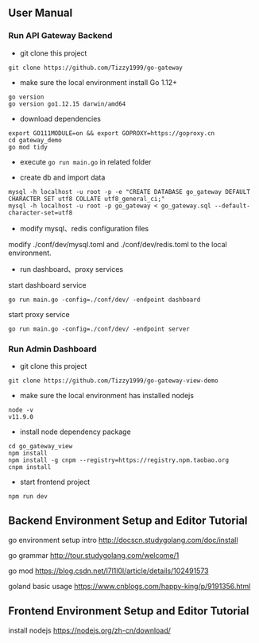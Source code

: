 ## User Manual

### Run API Gateway Backend

- git clone this project

`git clone https://github.com/Tizzy1999/go-gateway`

- make sure the local environment install Go 1.12+

```
go version
go version go1.12.15 darwin/amd64
```

- download dependencies

```
export GO111MODULE=on && export GOPROXY=https://goproxy.cn
cd gateway_demo
go mod tidy
```

- execute `go run main.go` in related folder


- create db and import data

```
mysql -h localhost -u root -p -e "CREATE DATABASE go_gateway DEFAULT CHARACTER SET utf8 COLLATE utf8_general_ci;"
mysql -h localhost -u root -p go_gateway < go_gateway.sql --default-character-set=utf8
```

- modify mysql、redis configuration files

modify ./conf/dev/mysql.toml and ./conf/dev/redis.toml to the local environment.

- run dashboard、proxy services

start dashboard service
```
go run main.go -config=./conf/dev/ -endpoint dashboard
```

start proxy service
```
go run main.go -config=./conf/dev/ -endpoint server
```

### Run Admin Dashboard

- git clone this project

```
git clone https://github.com/Tizzy1999/go-gateway-view-demo
```

- make sure the local environment has installed nodejs

```
node -v
v11.9.0
```

- install node dependency package

```
cd go_gateway_view
npm install
npm install -g cnpm --registry=https://registry.npm.taobao.org
cnpm install
```

- start frontend project

```
npm run dev
```


## Backend Environment Setup and Editor Tutorial

go environment setup intro
http://docscn.studygolang.com/doc/install

go grammar 
http://tour.studygolang.com/welcome/1

go mod
https://blog.csdn.net/l7l1l0l/article/details/102491573

goland basic usage
https://www.cnblogs.com/happy-king/p/9191356.html


## Frontend Environment Setup and Editor Tutorial

install nodejs 
https://nodejs.org/zh-cn/download/


